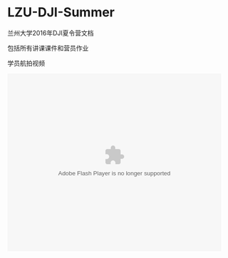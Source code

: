 # LZU-DJI-Summer
兰州大学2016年DJI夏令营文档

包括所有讲课课件和营员作业

学员航拍视频

<embed src="https://static.video.qq.com/TPout.swf?vid=l0315m1n4ne&auto=0" allowFullScreen="true" quality="high" width="480" height="400" align="middle" allowScriptAccess="always" type="application/x-shockwave-flash"></embed>
